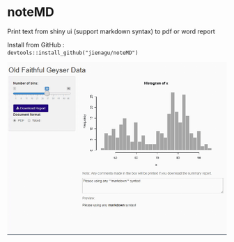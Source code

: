 # noteMD
Print text from shiny ui (support markdown syntax) to pdf or word report

Install from GitHub :  
`devtools::install_github("jienagu/noteMD")`

![](demo.gif)
